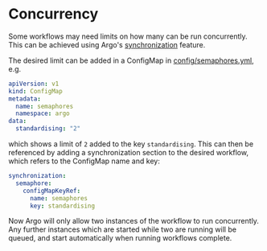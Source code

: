 # Concurrency

Some workflows may need limits on how many can be run concurrently. This can
be achieved using Argo's [synchronization][1] feature.

The desired limit can be added in a ConfigMap in [config/semaphores.yml][2], e.g.

```yaml
apiVersion: v1
kind: ConfigMap
metadata:
  name: semaphores
  namespace: argo
data:
  standardising: "2"
```

which shows a limit of `2` added to the key `standardising`. This can then
be referenced by adding a synchronization section to the desired workflow,
which refers to the ConfigMap name and key:

```yaml
synchronization:
  semaphore:
    configMapKeyRef:
      name: semaphores
      key: standardising
```

Now Argo will only allow two instances of the workflow to run concurrently.
Any further instances which are started while two are running will be queued,
and start automatically when running workflows complete.

[1]: https://argoproj.github.io/argo-workflows/synchronization/
[2]: config/semaphores.yml